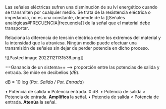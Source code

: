 Las señales eléctricas sufren una disminución de su lvl energético cuando se transmiten por cualquier medio. Se trata de la resistencia eléctrica o impedancia, no es una constante, depende de la [[Señales analógicas#FRECUENCIA|frecuencia]] de la señal que el material debe transportar.

Relaciona la diferencia de tensión eléctrica entre los extremos del material y la intensidad que la atraviesa. Ningún medio puede efectuar una transmisión de señales sin dejar de perder potencia en dicho proceso.

![[Pasted image 20221121131538.png]]

==Ganancia de un sistema== --> proporción entre las potencias de salida y entrada. Se mide en decibelios (*dB*).

dB = 10 log (*Pot. Salida / Pot. Entrada*)

• Potencia de salida = Potencia entrada. 0 dB.
• Potencia de salida > Potencia de entrada. **Amplifica** la señal.
• Potencia de salida < Potencia de entrada. **Atenúa** la señal.